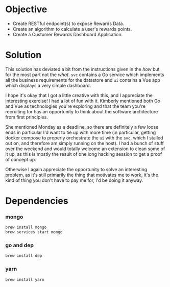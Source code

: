 # Objective
* Create RESTful endpoint(s) to expose Rewards Data.
* Create an algorithm to calculate a user's rewards points.
* Create a Customer Rewards Dashboard Application.

# Solution
This solution has deviated a bit from the instructions given in the _how_ but for the most part not the _what_. `svc` contains a Go service which implements all the business requirements for the datastore and `ui` contains a Vue app which displays a very simple dashboard.

I hope it's okay that I got a little creative with this, and I appreciate the interesting exercise! I had a lot of fun with it. Kimberly mentioned both Go and Vue as technologies you're exploring and that the team you're recruiting for has an opportunity to think about the software architecture from first principles.

She mentioned Monday as a deadline, so there are definitely a few loose ends in particular I'd want to tie up with more time (in particular, getting docker compose to properly orchestrate the `ui` with the `svc`, which I stalled out on, and therefore am simply running on the host). I had a bunch of stuff over the weekend and would totally welcome an extension to clean some of it up, as this is mostly the result of one long hacking session to get a proof of concept up.

Otherwise I again appreciate the opportunity to solve an interesting problem, as it's still primarily the thing that motivates me to work, it's the kind of thing you don't have to pay me for, I'd be doing it anyway.

# Dependencies
### mongo 
```sh
brew install mongo
brew services start mongo
```
### go and dep
```sh
brew install dep
```
### yarn
```sh
brew install yarn
```